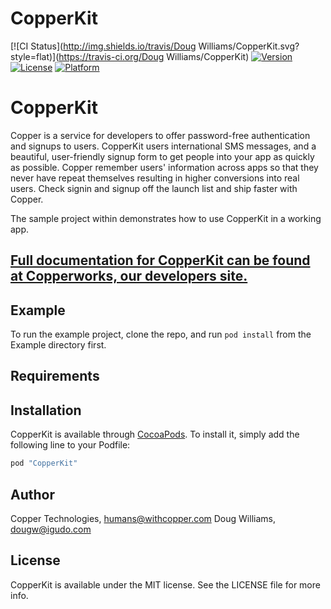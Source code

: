 # CopperKit

[![CI Status](http://img.shields.io/travis/Doug Williams/CopperKit.svg?style=flat)](https://travis-ci.org/Doug Williams/CopperKit)
[![Version](https://img.shields.io/cocoapods/v/CopperKit.svg?style=flat)](http://cocoapods.org/pods/CopperKit)
[![License](https://img.shields.io/cocoapods/l/CopperKit.svg?style=flat)](http://cocoapods.org/pods/CopperKit)
[![Platform](https://img.shields.io/cocoapods/p/CopperKit.svg?style=flat)](http://cocoapods.org/pods/CopperKit)

# CopperKit

Copper is a service for developers to offer password-free authentication and signups to users. CopperKit users international SMS messages, and a beautiful, user-friendly signup form to get people into your app as quickly as possible. Copper remember users' information across apps so that they never have repeat themselves resulting in higher conversions into real users. Check signin and signup off the launch list and ship faster with Copper.

The sample project within demonstrates how to use CopperKit in a working app. 

## [Full documentation for CopperKit can be found at Copperworks, our developers site.](https://withcopper.com/copperworks#ios)


## Example

To run the example project, clone the repo, and run `pod install` from the Example directory first.

## Requirements

## Installation

CopperKit is available through [CocoaPods](http://cocoapods.org). To install
it, simply add the following line to your Podfile:

```ruby
pod "CopperKit"
```

## Author

Copper Technologies, humans@withcopper.com
Doug Williams, dougw@igudo.com

## License

CopperKit is available under the MIT license. See the LICENSE file for more info.
